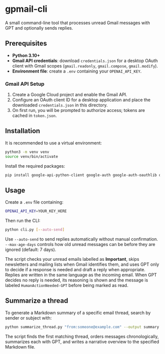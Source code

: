 # gpmail-cli

A small command-line tool that processes unread Gmail messages with GPT and optionally sends replies.

## Prerequisites

- **Python 3.10+**
- **Gmail API credentials**: download `credentials.json` for a desktop OAuth client with Gmail scopes (`gmail.readonly`, `gmail.compose`, `gmail.modify`).
- **Environment file**: create a `.env` containing your `OPENAI_API_KEY`.

### Gmail API Setup
1. Create a Google Cloud project and enable the Gmail API.
2. Configure an OAuth client ID for a desktop application and place the downloaded `credentials.json` in this directory.
3. On first run, you will be prompted to authorize access; tokens are cached in `token.json`.

## Installation

It is recommended to use a virtual environment:

```bash
python3 -m venv venv
source venv/bin/activate
```

Install the required packages:

```bash
pip install google-api-python-client google-auth google-auth-oauthlib openai python-dotenv
```

## Usage

Create a `.env` file containing:

```bash
OPENAI_API_KEY=YOUR_KEY_HERE
```

Then run the CLI:

```bash
python cli.py [--auto-send]
```

Use `--auto-send` to send replies automatically without manual confirmation.
`--max-age-days` controls how old unread messages can be before they are ignored (default: 7 days).

The script checks your unread emails labelled as **Important**, skips newsletters and mailing lists when Gmail identifies them, and uses GPT only to decide if a response is needed and draft a reply when appropriate.
Replies are written in the same language as the incoming email. When GPT decides no reply is needed, its reasoning is shown and the message is labeled `HumanActionNeeded-GPT` before being marked as read.

## Summarize a thread

To generate a Markdown summary of a specific email thread, search by sender or subject with:

```bash
python summarize_thread.py "from:someone@example.com" --output summary.md
```

The script finds the first matching thread, orders messages chronologically, summarizes each with GPT, and writes a narrative overview to the specified Markdown file.
